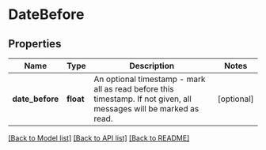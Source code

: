 # DateBefore

## Properties
Name | Type | Description | Notes
------------ | ------------- | ------------- | -------------
**date_before** | **float** | An optional timestamp - mark all as read before this timestamp. If not given, all messages will be marked as read. | [optional] 

[[Back to Model list]](../../README.md#documentation-for-models) [[Back to API list]](../../README.md#documentation-for-api-endpoints) [[Back to README]](../../README.md)

